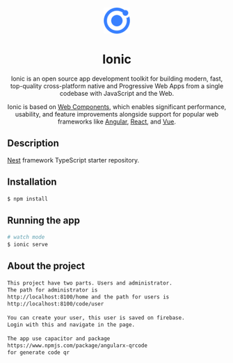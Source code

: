 <p align="center">
  <a href="#">
    <img alt="Ionic" src="https://github.com/ionic-team/ionic-framework/blob/main/.github/assets/logo.png?raw=true" width="60" />
  </a>
</p>

<h1 align="center">
  Ionic
</h1>

<p align="center">
  Ionic is an open source app development toolkit for building modern, fast, top-quality cross-platform native and Progressive Web Apps from a single codebase with JavaScript and the Web.
</p>
<p align="center">
  Ionic is based on <a href="https://www.webcomponents.org/introduction">Web Components</a>, which enables significant performance, usability, and feature improvements alongside support for popular web frameworks like <a href="https://angular.io/">Angular</a>, <a href="https://reactjs.com/">React</a>, and <a href="https://vuejs.org/">Vue</a>.

</p>



## Description

[Nest](https://github.com/nestjs/nest) framework TypeScript starter repository.

## Installation

```bash
$ npm install
```

## Running the app

```bash
# watch mode
$ ionic serve
```

## About the project

```
This project have two parts. Users and administrator.
The path for administrator is
http://localhost:8100/home and the path for users is
http://localhost:8100/code/user

You can create your user, this user is saved on firebase.
Login with this and navigate in the page.

The app use capacitor and package https://www.npmjs.com/package/angularx-qrcode
for generate code qr
```
